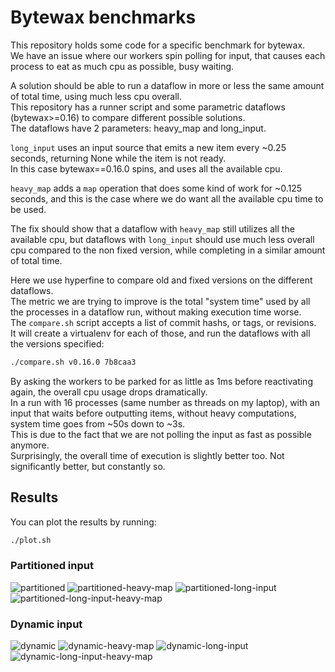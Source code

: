 # Bytewax benchmarks

This repository holds some code for a specific benchmark for bytewax.  
We have an issue where our workers spin polling for input, that causes each process to eat as much cpu as possible, busy waiting.  

A solution should be able to run a dataflow in more or less the same amount of total time, using much less cpu overall.  
This repository has a runner script and some parametric dataflows (bytewax>=0.16) to compare different possible solutions.  
The dataflows have 2 parameters: heavy_map and long_input.  

`long_input` uses an input source that emits a new item every ~0.25 seconds, returning None while the item is not ready.  
In this case bytewax==0.16.0 spins, and uses all the available cpu.  

`heavy_map` adds a `map` operation that does some kind of work for ~0.125 seconds, and this is the case where we do want all the available cpu time to be used.  

The fix should show that a dataflow with `heavy_map` still utilizes all the available cpu, but dataflows with `long_input` should use much less overall cpu compared to the non fixed version, while completing in a similar amount of total time.

Here we use hyperfine to compare old and fixed versions on the different dataflows.  
The metric we are trying to improve is the total "system time" used by all the processes in a dataflow run, without making execution time worse.  
The `compare.sh` script accepts a list of commit hashs, or tags, or revisions.  
It will create a virtualenv for each of those, and run the dataflows with all the versions specified:

```sh
./compare.sh v0.16.0 7b8caa3
```

By asking the workers to be parked for as little as 1ms before reactivating again, the overall cpu usage drops dramatically.  
In a run with 16 processes (same number as threads on my laptop), with an input that waits before outputting items, without heavy computations, system time goes from ~50s down to ~3s.  
This is due to the fact that we are not polling the input as fast as possible anymore.  
Surprisingly, the overall time of execution is slightly better too. Not significantly better, but constantly so.  

## Results

You can plot the results by running:
```sh
./plot.sh
```

### Partitioned input
![partitioned](./results/partitioned.png)
![partitioned-heavy-map](./results/partitioned-heavy-map.png)
![partitioned-long-input](./results/partitioned-long-input.png)
![partitioned-long-input-heavy-map](./results/partitioned-long-input-heavy-map.png)

### Dynamic input
![dynamic](./results/dynamic.png)
![dynamic-heavy-map](./results/dynamic-heavy-map.png)
![dynamic-long-input](./results/dynamic-long-input.png)
![dynamic-long-input-heavy-map](./results/dynamic-long-input-heavy-map.png)
